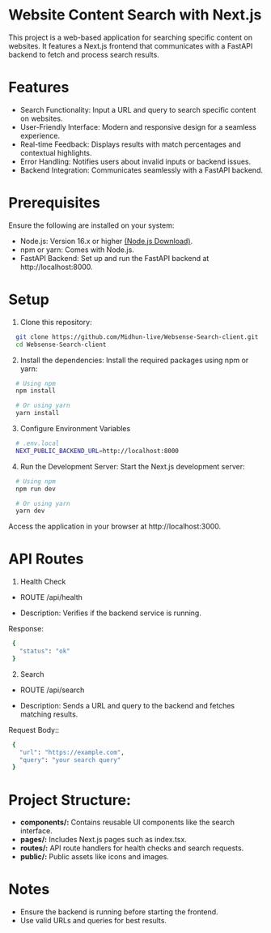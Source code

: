 
# Website Content Search with Next.js

This project is a web-based application for searching specific content on websites. It features a Next.js frontend that communicates with a FastAPI backend to fetch and process search results.

# Features

 - Search Functionality: Input a URL and query to search specific content on websites.
 - User-Friendly Interface: Modern and responsive design for a seamless experience.
 - Real-time Feedback: Displays results with match percentages and contextual highlights.
 - Error Handling: Notifies users about invalid inputs or backend issues.
 - Backend Integration: Communicates seamlessly with a FastAPI backend.

 # Prerequisites

Ensure the following are installed on your system:

 - Node.js: Version 16.x or higher [(Node.js Download)](https://nodejs.org/en).
 - npm or yarn: Comes with Node.js.
 - FastAPI Backend: Set up and run the FastAPI backend at http://localhost:8000.


# Setup

1. Clone this repository:
```bash
  git clone https://github.com/Midhun-live/Websense-Search-client.git
  cd Websense-Search-client
```
2. Install the dependencies:
Install the required packages using npm or yarn:
```bash
  # Using npm
  npm install

  # Or using yarn
  yarn install
```
3. Configure Environment Variables
```bash
  # .env.local
  NEXT_PUBLIC_BACKEND_URL=http://localhost:8000
```
4. Run the Development Server:
Start the Next.js development server:
```bash
  # Using npm
  npm run dev

  # Or using yarn
  yarn dev
```
Access the application in your browser at http://localhost:3000.


# API Routes
 
 1. Health Check

 - ROUTE /api/health

 - Description: Verifies if the backend service is running.

 Response:
 ```bash
  {
    "status": "ok"
  }
```

 2. Search

 - ROUTE /api/search

 - Description: Sends a URL and query to the backend and fetches matching results.

 Request Body::
 ```bash
  {
    "url": "https://example.com",
    "query": "your search query"
  }
```

# Project Structure:

 - **components/:** Contains reusable UI components like the search interface.
 - **pages/:** Includes Next.js pages such as index.tsx.
 - **routes/:** API route handlers for health checks and search requests.
 - **public/:** Public assets like icons and images.

# Notes

 - Ensure the backend is running before starting the frontend.
 - Use valid URLs and queries for best results.
